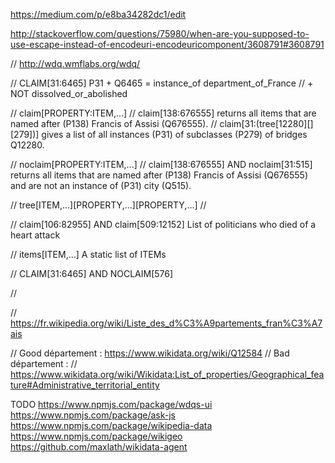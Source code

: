 https://medium.com/p/e8ba34282dc1/edit

http://stackoverflow.com/questions/75980/when-are-you-supposed-to-use-escape-instead-of-encodeuri-encodeuricomponent/3608791#3608791

// http://wdq.wmflabs.org/wdq/

// CLAIM[31:6465]  P31 + Q6465 = instance_of department_of_France
// + NOT dissolved_or_abolished


// claim[PROPERTY:ITEM,...]
// claim[138:676555] returns all items that are named after (P138) Francis of Assisi (Q676555).
// claim[31:(tree[12280][][279])] gives a list of all instances (P31) of subclasses (P279) of bridges Q12280.

// noclaim[PROPERTY:ITEM,...]
// claim[138:676555] AND noclaim[31:515] returns all items that are named after (P138) Francis of Assisi (Q676555) and are not an instance of (P31) city (Q515).

// tree[ITEM,...][PROPERTY,...][PROPERTY,...]
//

// claim[106:82955] AND claim[509:12152]  List of politicians who died of a heart attack

// items[ITEM,...]  A static list of ITEMs

// CLAIM[31:6465] AND NOCLAIM[576]


//




// https://fr.wikipedia.org/wiki/Liste_des_d%C3%A9partements_fran%C3%A7ais

// Good département : https://www.wikidata.org/wiki/Q12584
// Bad département :
// https://www.wikidata.org/wiki/Wikidata:List_of_properties/Geographical_feature#Administrative_territorial_entity


TODO https://www.npmjs.com/package/wdqs-ui
https://www.npmjs.com/package/ask-js
https://www.npmjs.com/package/wikipedia-data
https://www.npmjs.com/package/wikigeo
https://github.com/maxlath/wikidata-agent
